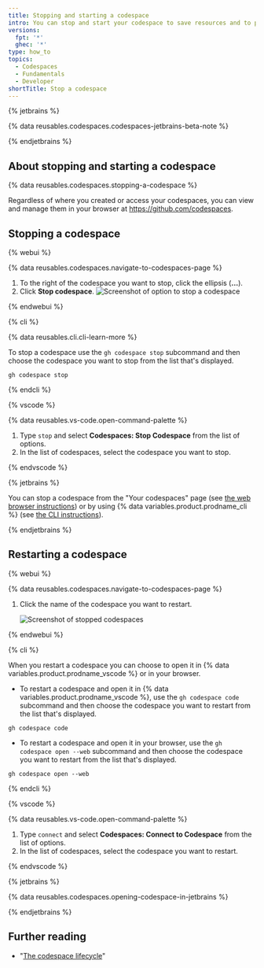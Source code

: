 ```yaml
---
title: Stopping and starting a codespace
intro: You can stop and start your codespace to save resources and to pause work.
versions:
  fpt: '*'
  ghec: '*'
type: how_to
topics:
  - Codespaces
  - Fundamentals
  - Developer
shortTitle: Stop a codespace
---
```


{% jetbrains %}

{% data reusables.codespaces.codespaces-jetbrains-beta-note %}

{% endjetbrains %}

## About stopping and starting a codespace

{% data reusables.codespaces.stopping-a-codespace %}

Regardless of where you created or access your codespaces, you can view and manage them in your browser at https://github.com/codespaces.

## Stopping a codespace

{% webui %}

{% data reusables.codespaces.navigate-to-codespaces-page %}
 1. To the right of the codespace you want to stop, click the ellipsis (**...**).
 1. Click **Stop codespace**.
   ![Screenshot of option to stop a codespace](/assets/images/help/codespaces/stop-codespace-webui.png)

{% endwebui %}

{% cli %}

{% data reusables.cli.cli-learn-more %}

 To stop a codespace use the `gh codespace stop` subcommand and then choose the codespace you want to stop from the list that's displayed.

 ```shell{:copy}
 gh codespace stop
 ```

{% endcli %}

{% vscode %}

{% data reusables.vs-code.open-command-palette %}
1. Type `stop` and select **Codespaces: Stop Codespace** from the list of options.
1. In the list of codespaces, select the codespace you want to stop.

{% endvscode %}

{% jetbrains %}

You can stop a codespace from the "Your codespaces" page (see [the web browser instructions](/codespaces/developing-in-codespaces/stopping-and-starting-a-codespace?tool=webui#stopping-a-codespace)) or by using {% data variables.product.prodname_cli %} (see [the CLI instructions](/codespaces/developing-in-codespaces/stopping-and-starting-a-codespace?tool=cli#stopping-a-codespace)).

{% endjetbrains %}

## Restarting a codespace

{% webui %}

{% data reusables.codespaces.navigate-to-codespaces-page %}
1. Click the name of the codespace you want to restart.

   ![Screenshot of stopped codespaces](/assets/images/help/codespaces/restart-codespace-webui.png)

{% endwebui %}

{% cli %}

When you restart a codespace you can choose to open it in {% data variables.product.prodname_vscode %} or in your browser.

 - To restart a codespace and open it in {% data variables.product.prodname_vscode %}, use the `gh codespace code` subcommand and then choose the codespace you want to restart from the list that's displayed.

 ```shell{:copy}
 gh codespace code
 ```

 - To restart a codespace and open it in your browser, use the `gh codespace open --web` subcommand and then choose the codespace you want to restart from the list that's displayed.

 ```shell{:copy}
 gh codespace open --web
 ```

{% endcli %}

{% vscode %}

{% data reusables.vs-code.open-command-palette %}
1. Type `connect` and select **Codespaces: Connect to Codespace** from the list of options.
1. In the list of codespaces, select the codespace you want to restart.

{% endvscode %}

{% jetbrains %}

{% data reusables.codespaces.opening-codespace-in-jetbrains %}

{% endjetbrains %}

## Further reading

- "[The codespace lifecycle](/codespaces/getting-started/the-codespace-lifecycle)"
